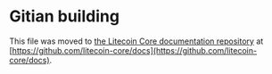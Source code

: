 Gitian building
================

This file was moved to [the Litecoin Core documentation repository](https://github.com/litecoin-core/docs/blob/master/gitian-building.md) at [https://github.com/litecoin-core/docs](https://github.com/litecoin-core/docs).
